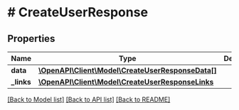 # # CreateUserResponse

## Properties

Name | Type | Description | Notes
------------ | ------------- | ------------- | -------------
**data** | [**\OpenAPI\Client\Model\CreateUserResponseData[]**](CreateUserResponseData.md) |  |
**_links** | [**\OpenAPI\Client\Model\CreateUserResponseLinks**](CreateUserResponseLinks.md) |  |

[[Back to Model list]](../../README.md#models) [[Back to API list]](../../README.md#endpoints) [[Back to README]](../../README.md)

